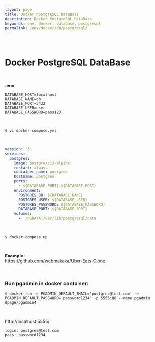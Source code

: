 ```yaml
---
layout: page
title: Docker PostgreSQL DataBase
description: Docker PostgreSQL DataBase
keywords: env, docker, database, postgresql
permalink: /env/docker/db/postgresql/
---
```


<br/>

# Docker PostgreSQL DataBase

<br/>

**.env**

```
DATABASE_HOST=localhost
DATABASE_NAME=db
DATABASE_PORT=5432
DATABASE_USER=user
DATABASE_PASSWORD=pass123
```

<br/>

    $ vi docker-compose.yml

<br/>

```yaml
version: '3'
services:
  postgres:
    image: postgres:13-alpine
    restart: always
    container_name: postgres
    hostname: postgres
    ports:
      - ${DATABASE_PORT}:${DATABASE_PORT}
    environment:
      POSTGRES_DB: ${DATABASE_NAME}
      POSTGRES_USER: ${DATABASE_USER}
      POSTGRES_PASSWORD: ${DATABASE_PASSWORD}
      DATABASE_PORT: ${DATABASE_PORT}
    volumes:
      - ./PGDATA:/var/lib/postgresql/data
```

<br/>

    $ docker-compose up

<br/>

**Example:**  
https://github.com/webmakaka/Uber-Eats-Clone

<br/>

### Run pgadmin in docker container:

```
$ docker run -e PGADMIN_DEFAULT_EMAIL='postgres@test.com' -e PGADMIN_DEFAULT_PASSWORD='password1234' -p 5555:80 --name pgadmin dpage/pgadmin4
```

<br/>

http://localhost:5555/

```
login: postgres@test.com
pass: password1234
```
